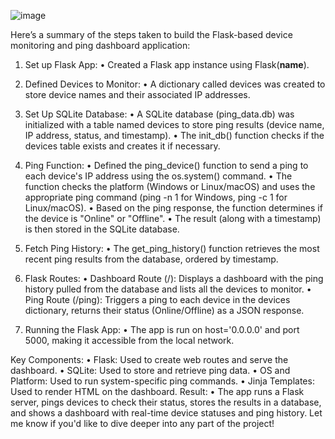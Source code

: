 ![image](https://github.com/user-attachments/assets/86d12a39-bd56-4f05-bafc-501400845919)

Here’s a summary of the steps taken to build the Flask-based device monitoring and ping dashboard application:
1. Set up Flask App:
•	Created a Flask app instance using Flask(__name__).

3. Defined Devices to Monitor:
•	A dictionary called devices was created to store device names and their associated IP addresses.

5. Set Up SQLite Database:
•	A SQLite database (ping_data.db) was initialized with a table named devices to store ping results (device name, IP address, status, and timestamp).
•	The init_db() function checks if the devices table exists and creates it if necessary.

7. Ping Function:
•	Defined the ping_device() function to send a ping to each device's IP address using the os.system() command.
•	The function checks the platform (Windows or Linux/macOS) and uses the appropriate ping command (ping -n 1 for Windows, ping -c 1 for Linux/macOS).
•	Based on the ping response, the function determines if the device is "Online" or "Offline".
•	The result (along with a timestamp) is then stored in the SQLite database.

9. Fetch Ping History:
•	The get_ping_history() function retrieves the most recent ping results from the database, ordered by timestamp.

11. Flask Routes:
•	Dashboard Route (/): Displays a dashboard with the ping history pulled from the database and lists all the devices to monitor.
•	Ping Route (/ping): Triggers a ping to each device in the devices dictionary, returns their status (Online/Offline) as a JSON response.

13. Running the Flask App:
•	The app is run on host='0.0.0.0' and port 5000, making it accessible from the local network.

Key Components:
•	Flask: Used to create web routes and serve the dashboard.
•	SQLite: Used to store and retrieve ping data.
•	OS and Platform: Used to run system-specific ping commands.
•	Jinja Templates: Used to render HTML on the dashboard.
Result:
•	The app runs a Flask server, pings devices to check their status, stores the results in a database, and shows a dashboard with real-time device statuses and ping history.
Let me know if you'd like to dive deeper into any part of the project!
